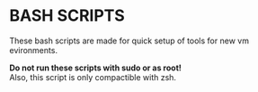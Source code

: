 # BASH SCRIPTS
These bash scripts are made for quick setup of tools for new vm evironments. <br>

**Do not run these scripts with sudo or as root!** <br>
Also, this script is only compactible with zsh.
